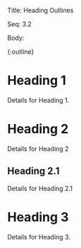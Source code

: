 Title:  Heading Outlines

Seq:    3.2

Body:

{:outline}
# Heading 1

Details for Heading 1. 

# Heading 2

Details for Heading 2

## Heading 2.1

Details for Heading 2.1

# Heading 3

Details for Heading 3.
